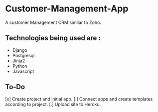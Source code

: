 # Customer-Management-App

A customer Management CRM similar to Zoho.
## Technologies being used are : 
* Django
* Postgresql
* Jinja2
* Python
* Javascript

## To-Do
[x]  Create project and initial app.
[.]  Connect apps and create templates according to project.
[.] Upload site to Heroku.
